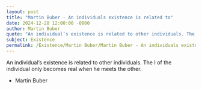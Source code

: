 ```yaml
---
layout: post
title: "Martin Buber - An individuals existence is related to"
date: 2024-12-28 12:00:00 -0000
author: Martin Buber
quote: "An individual’s existence is related to other individuals. The I of the individual only becomes real when he meets the other."
subject: Existence
permalink: /Existence/Martin Buber/Martin Buber - An individuals existence is related to
---
```


An individual’s existence is related to other individuals. The I of the individual only becomes real when he meets the other.

- Martin Buber
